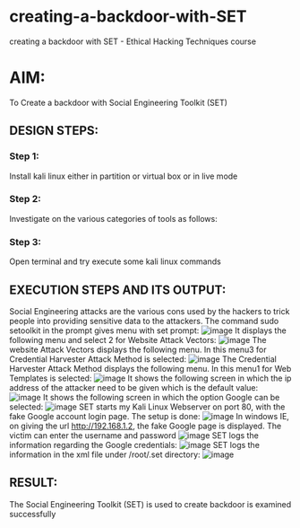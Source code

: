 # creating-a-backdoor-with-SET
creating a backdoor with SET - Ethical Hacking Techniques course

# AIM:
To Create a backdoor with Social Engineering Toolkit (SET)

## DESIGN STEPS:

### Step 1:

Install kali linux either in partition or virtual box or in live mode


### Step 2:

Investigate on the various categories of tools as follows:

### Step 3:

Open terminal and try execute some kali linux commands

## EXECUTION STEPS AND ITS OUTPUT:
Social Engineering attacks are the various cons used by the hackers to trick people into providing sensitive data to the attackers. 
The command sudo setoolkit in the prompt gives menu with set prompt:
![image](https://github.com/1808charitha/creating-a-backdoor-with-SET/assets/132996838/ef7b25b6-a477-4153-8066-5df532c07688)
 It displays the following menu and select 2 for Website Attack Vectors:
 ![image](https://github.com/1808charitha/creating-a-backdoor-with-SET/assets/132996838/cf29526b-3edc-4f4d-afa4-27926c2f1f24)
 The website Attack Vectors displays the following menu. In this menu3 for Credential Harvester Attack Method is selected:
 ![image](https://github.com/1808charitha/creating-a-backdoor-with-SET/assets/132996838/45904ce1-8f75-46a2-9591-26748dca14ca)
 The Credential Harvester Attack Method displays the following menu. In this menu1 for Web Templates is selected:
 ![image](https://github.com/1808charitha/creating-a-backdoor-with-SET/assets/132996838/017d7cc5-e8bf-4bbf-a989-a98446ed662a)
 It shows the following screen in which the ip address of the attacker need to be given which is the default value:
 ![image](https://github.com/1808charitha/creating-a-backdoor-with-SET/assets/132996838/12696ddd-643e-4d84-ad46-51ca12acc8b7)
 It shows the following screen in which the option Google can be selected:
 ![image](https://github.com/1808charitha/creating-a-backdoor-with-SET/assets/132996838/847305a1-96a5-40c0-82b7-9618558faeee)
 SET starts my Kali Linux Webserver on port 80, with the fake Google account login page. The setup is done:
 ![image](https://github.com/1808charitha/creating-a-backdoor-with-SET/assets/132996838/e03cbefa-1ed1-4158-86e6-4ac20056236a)
 In windows IE, on giving the url http://192.168.1.2, the fake Google page is displayed. The victim can enter the username and password 
 ![image](https://github.com/1808charitha/creating-a-backdoor-with-SET/assets/132996838/3d4153f4-67e6-408f-898f-b7f636c970cc)
 SET logs the information regarding the Google credentials:
 ![image](https://github.com/1808charitha/creating-a-backdoor-with-SET/assets/132996838/0d07b841-bc07-40cd-9bd7-f79aed210989)
 SET logs the information in the xml file under /root/.set directory:
 ![image](https://github.com/1808charitha/creating-a-backdoor-with-SET/assets/132996838/a9160ebe-7b63-45f6-a059-f59375153548)
















## RESULT:
The Social Engineering Toolkit (SET) is used to create backdoor is  examined successfully
